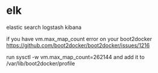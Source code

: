 # elk
elastic search logstash kibana


 if you have vm.max_map_count error on your boot2docker
 https://github.com/boot2docker/boot2docker/issues/1216

 run sysctl -w vm.max_map_count=262144
 and add it to /var/lib/boot2docker/profile

